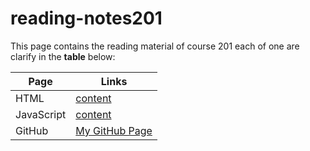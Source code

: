 # reading-notes201

This page contains the reading material of course 201 each of one are clarify in the **table** below:

| Page       | Links                                                               |
| ---------- | ------------------------------------------------------------------- |
| HTML       | [content](https://mohammed-khamees.github.io/reading-notes201/Html) |
| JavaScript | [content](https://mohammed-khamees.github.io/reading-notes201/Js)   |
| GitHub     | [My GitHub Page](https://github.com/mohammed-khamees)               |
